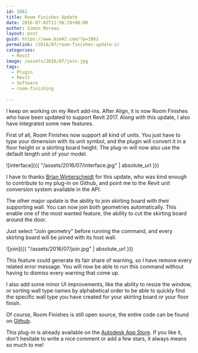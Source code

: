 ```yaml
---
id: 1061
title: Room Finishes Update
date: 2016-07-02T11:58:29+00:00
author: Simon Moreau
layout: post
guid: https://www.bim42.com/?p=1061
permalink: /2016/07/room-finishes-update-2/
categories:
  - Revit
image: /assets/2016/07/join.jpg
tags:
  - Plugin
  - Revit
  - Software
  - room-finishing
  
---
```

I keep on working on my Revit add-ins. After Align, it is now Room Finishes who have been updated to support Revit 2017. Along with this update, I also have integrated some new features.

First of all, Room Finishes now support all kind of units. You just have to type your dimension with its unit symbol, and the plugin will convert it in a floor height or a skirting board height. The plug-in will now also use the default length unit of your model.

![interface]({{ "/assets/2016/07/interface.jpg" | absolute_url }})

I have to thanks [Brian Winterscheidt](https://www.linkedin.com/in/brianwinterscheidt) for this update, who was kind enough to contribute to my plug-in on Github, and point me to the Revit unit conversion system available in the API.

The other major update is the ability to join skirting board with their supporting wall. You can now join both geometries automatically. This enable one of the most wanted feature, the ability to cut the skirting board around the door.

Just select "Join geometry" before running the command, and every skirting board will be joined with its host wall.

![join]({{ "/assets/2016/07/join.jpg" | absolute_url }})

This feature could generate its fair share of warning, so I have remove every related error message. You will now be able to run this command without having to dismiss every warning that come up.

I also add some minor UI improvements, like the ability to resize the window, or sorting wall type names by alphabetical order to be able to quickly find the specific wall type you have created for your skirting board or your floor finish.

Of course, Room Finishes is still open source, the entire code can be found on [Github](https://github.com/simonmoreau/RoomFinishes).

This plug-in is already available on the [Autodesk App Store](https://apps.autodesk.com/RVT/en/Detail/Index?id=5641957956279354474&appLang=en&os=Win64). If you like it, don't hesitate to write a nice comment or add a few stars, it always means so much to me!
